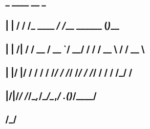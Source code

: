 #  _       ____          __                _     
# | |     / / /_  ____ _/ /___  ______    (_)___ 
# | | /| / / __ \/ __ `/ __/ / / / __ \  / / __ \
# | |/ |/ / / / / /_/ / /_/ /_/ / /_/ / / / /_/ /
# |__/|__/_/ /_/\__,_/\__/\__,_/ .___(_)_/\____/ 
#                             /_/                
